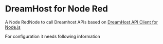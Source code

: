 # DreamHost for Node Red
A Node RedNode to call Dreamhost APIs based on [DreamHost API Client for Node.js](https://www.npmjs.com/package/dreamhost)

For configuration it needs following information

